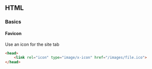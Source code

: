 ## HTML

### Basics

#### Favicon

Use an icon for the site tab

```html
<head>
    <link rel="icon" type="image/x-icon" href="/images/file.ico">
</head>
```
